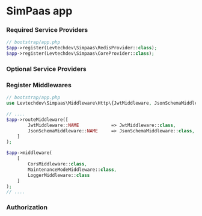 # SimPaas app

### Required Service Providers
```php
// bootstrap/app.php
$app->register(Levtechdev\Simpaas\RedisProvider::class);
$app->register(Levtechdev\Simpaas\CoreProvider::class);
```

### Optional Service Providers

### Register Middlewares
```php
// bootstrap/app.php
use Levtechdev\Simpaas\Middleware\Http\{JwtMiddleware, JsonSchemaMiddleware, CorsMiddleware, MaintenanceModeMiddleware, LoggerMiddleware};

// .... 
$app->routeMiddleware([
        JwtMiddleware::NAME            => JwtMiddleware::class,
        JsonSchemaMiddleware::NAME     => JsonSchemaMiddleware::class,
    ]
);

$app->middleware(
    [
        CorsMiddleware::class,
        MaintenanceModeMiddleware::class,
        LoggerMiddleware::class
    ]
);
// .... 
```

### Authorization
